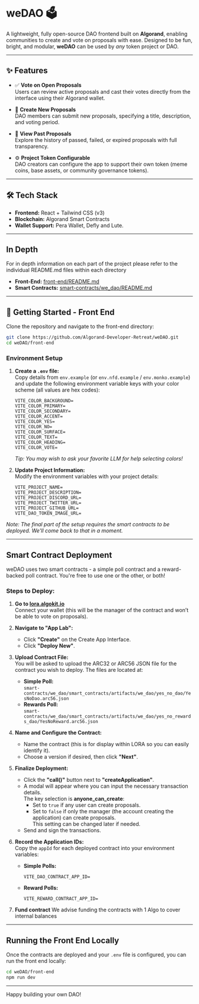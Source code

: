 

# weDAO 🗳️

A lightweight, fully open-source DAO frontend built on **Algorand**, enabling communities to create and vote on proposals with ease. Designed to be fun, bright, and modular, **weDAO** can be used by *any* token project or DAO.

---

## ✨ Features

- ✅ **Vote on Open Proposals**  
  Users can review active proposals and cast their votes directly from the interface using their Algorand wallet.

- 📝 **Create New Proposals**  
  DAO members can submit new proposals, specifying a title, description, and voting period.

- 📜 **View Past Proposals**  
  Explore the history of passed, failed, or expired proposals with full transparency.

- ⚙️ **Project Token Configurable**  
  DAO creators can configure the app to support their own token (meme coins, base assets, or community governance tokens).

---

## 🛠️ Tech Stack

- **Frontend:** React + Tailwind CSS (v3)
- **Blockchain:** Algorand Smart Contracts
- **Wallet Support:** Pera Wallet, Defly and Lute.

---

## In Depth
For in depth information on each part of the project please refer to the individual README.md files within each directory
- **Front-End:** [front-end/README.md](./front-end/README.md)
- **Smart Contracts:** [smart-contracts/we_dao/README.md](./smart-contracts/we_dao/README.md)

---

## 🚀 Getting Started - Front End

Clone the repository and navigate to the front-end directory:

```bash
git clone https://github.com/Algorand-Developer-Retreat/weDAO.git
cd weDAO/front-end
```

### Environment Setup

1. **Create a `.env` file:**  
   Copy details from `env.example` (or `env.nfd.example` / `env.monko.example`) and update the following environment variable keys with your color scheme (all values are hex codes):

   ```env
   VITE_COLOR_BACKGROUND=
   VITE_COLOR_PRIMARY=
   VITE_COLOR_SECONDARY=
   VITE_COLOR_ACCENT=
   VITE_COLOR_YES=
   VITE_COLOR_NO=
   VITE_COLOR_SURFACE=
   VITE_COLOR_TEXT=
   VITE_COLOR_HEADING=
   VITE_COLOR_VOTE=
   ```

   *Tip: You may wish to ask your favorite LLM for help selecting colors!*

2. **Update Project Information:**  
   Modify the environment variables with your project details:

   ```env
   VITE_PROJECT_NAME=
   VITE_PROJECT_DESCRIPTION=
   VITE_PROJECT_DISCORD_URL=
   VITE_PROJECT_TWITTER_URL=
   VITE_PROJECT_GITHUB_URL=
   VITE_DAO_TOKEN_IMAGE_URL=
   ```

*Note: The final part of the setup requires the smart contracts to be deployed. We'll come back to that in a moment.*

---

## Smart Contract Deployment

weDAO uses two smart contracts - a simple poll contract and a reward-backed poll contract. You're free to use one or the other, or both!

### Steps to Deploy:

1. **Go to [lora.algokit.io](https://lora.algokit.io)**  
   Connect your wallet (this will be the manager of the contract and won’t be able to vote on proposals).

2. **Navigate to "App Lab":**  
   - Click **"Create"** on the Create App Interface.
   - Click **"Deploy New"**.

3. **Upload Contract File:**  
   You will be asked to upload the ARC32 or ARC56 JSON file for the contract you wish to deploy. The files are located at:
   
   - **Simple Poll:**  
     `smart-contracts/we_dao/smart_contracts/artifacts/we_dao/yes_no_dao/YesNoDao.arc56.json`
   - **Rewards Poll:**  
     `smart-contracts/we_dao/smart_contracts/artifacts/we_dao/yes_no_rewards_dao/YesNoReward.arc56.json`

4. **Name and Configure the Contract:**  
   - Name the contract (this is for display within LORA so you can easily identify it).
   - Choose a version if desired, then click **"Next"**.

5. **Finalize Deployment:**  
   - Click the **"call()"** button next to **"createApplication"**.
   - A modal will appear where you can input the necessary transaction details.  
     The key selection is **anyone_can_create**:  
     - Set to `true` if any user can create proposals.
     - Set to `false` if only the manager (the account creating the application) can create proposals.  
     This setting can be changed later if needed.
   - Send and sign the transactions.

6. **Record the Application IDs:**  
   Copy the `appId` for each deployed contract into your environment variables:

   - **Simple Polls:**  
     ```env
     VITE_DAO_CONTRACT_APP_ID=
     ```
   - **Reward Polls:**  
     ```env
     VITE_REWARD_CONTRACT_APP_ID=
     ```
  7. **Fund contract**
  We advise funding the contracts with 1 Algo to cover internal balances

---

## Running the Front End Locally

Once the contracts are deployed and your `.env` file is configured, you can run the front end locally:

```bash
cd weDAO/front-end
npm run dev
```

---

Happy building your own DAO!

